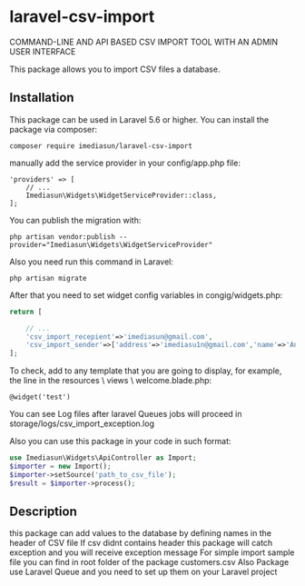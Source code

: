 # laravel-csv-import
COMMAND-LINE AND API BASED CSV IMPORT TOOL WITH AN ADMIN USER INTERFACE

This package allows you to import CSV files a database.
## Installation
This package can be used in Laravel 5.6 or higher. 
You can install the package via composer:

```
composer require imediasun/laravel-csv-import
```
manually add the service provider in your config/app.php file:

```
'providers' => [
    // ...
    Imediasun\Widgets\WidgetServiceProvider::class,
];
```
You can publish the migration with:

```
php artisan vendor:publish --provider="Imediasun\Widgets\WidgetServiceProvider" 
```
Also you need run this command in Laravel:

```
php artisan migrate
```
After that you need to set widget config variables in congig/widgets.php:

```php
return [

    // ...
    'csv_import_recepient'=>'imediasun@gmail.com',
    'csv_import_sender'=>['address'=>'imediasu1n@gmail.com','name'=>'Andrey'],
];
```

To check, add to any template that you are going to display, for example, the line in the resources \ views \ welcome.blade.php:

```
@widget('test')
```
You can see Log files after laravel Queues jobs will proceed in storage/logs/csv_import_exception.log

Also you can use this package in your code in such format:

```php
use Imediasun\Widgets\ApiController as Import;
$importer = new Import();
$importer->setSource('path_to_csv_file');
$result = $importer->process();
```

## Description
this package can add values to the database by defining names in the header of CSV file
If csv didnt contains header this package will catch exception and you will receive exception message
For simple import sample file you can find in root folder of the package customers.csv
Also Package use Laravel Queue and you need to set up them on your Laravel project




